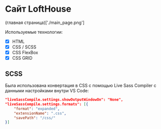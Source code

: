 # Сайт LoftHouse

(главная страница)['./main_page.png']

Используемые технологии:

-   [x] HTML
-   [x] CSS / SCSS
-   [x] CSS FlexBox
-   [x] CSS GRID

## SCSS

Была использована конвертация в CSS с помощью Live Sass Compiler с данными настройками внутри VS Code:

```JSON
"liveSassCompile.settings.showOutputWindowOn": "None",
"liveSassCompile.settings.formats": [{
    "format": "expanded",
    "extensionName": ".css",
    "savePath": "/css/"
}]
```
